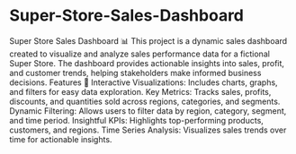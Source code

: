 # Super-Store-Sales-Dashboard
Super Store Sales Dashboard 📊 This project is a dynamic sales dashboard created to visualize and analyze sales performance data for a fictional Super Store. The dashboard provides actionable insights into sales, profit, and customer trends, helping stakeholders make informed business decisions.
Features 🚀
Interactive Visualizations: Includes charts, graphs, and filters for easy data exploration.
Key Metrics: Tracks sales, profits, discounts, and quantities sold across regions, categories, and segments.
Dynamic Filtering: Allows users to filter data by region, category, segment, and time period.
Insightful KPIs: Highlights top-performing products, customers, and regions.
Time Series Analysis: Visualizes sales trends over time for actionable insights.
